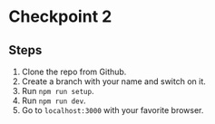 # Checkpoint 2

## Steps

1. Clone the repo from Github.
2. Create a branch with your name and switch on it.
3. Run `npm run setup`.
4. Run `npm run dev`.
5. Go to `localhost:3000` with your favorite browser.
